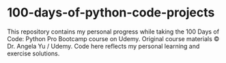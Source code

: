 # 100-days-of-python-code-projects

This repository contains my personal progress while taking the 100 Days of Code: Python Pro Bootcamp course on Udemy.
Original course materials © Dr. Angela Yu / Udemy. Code here reflects my personal learning and exercise solutions.

